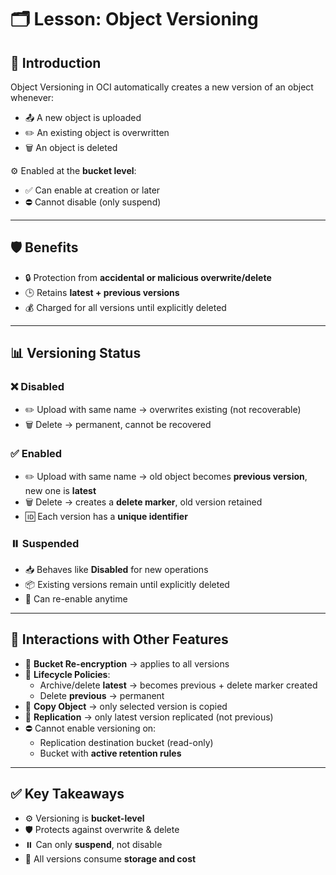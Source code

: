 # 🗂️ Lesson: Object Versioning

## 🚀 Introduction
Object Versioning in OCI automatically creates a new version of an object whenever:  
- 📤 A new object is uploaded  
- ✏️ An existing object is overwritten  
- 🗑️ An object is deleted  

⚙️ Enabled at the **bucket level**:  
- ✅ Can enable at creation or later  
- ⛔ Cannot disable (only suspend)  

---

## 🛡️ Benefits
- 🔒 Protection from **accidental or malicious overwrite/delete**  
- 🕒 Retains **latest + previous versions**  
- 💰 Charged for all versions until explicitly deleted  

---

## 📊 Versioning Status

### ❌ Disabled
- ✏️ Upload with same name → overwrites existing (not recoverable)  
- 🗑️ Delete → permanent, cannot be recovered  

### ✅ Enabled
- ✏️ Upload with same name → old object becomes **previous version**, new one is **latest**  
- 🗑️ Delete → creates a **delete marker**, old version retained  
- 🆔 Each version has a **unique identifier**  

### ⏸️ Suspended
- 📥 Behaves like **Disabled** for new operations  
- 📦 Existing versions remain until explicitly deleted  
- 🔄 Can re-enable anytime  

---

## 🔗 Interactions with Other Features
- 🔐 **Bucket Re-encryption** → applies to all versions  
- 📜 **Lifecycle Policies**:  
  - Archive/delete **latest** → becomes previous + delete marker created  
  - Delete **previous** → permanent  
- 📑 **Copy Object** → only selected version is copied  
- 🔄 **Replication** → only latest version replicated (not previous)  
- ⛔ Cannot enable versioning on:  
  - Replication destination bucket (read-only)  
  - Bucket with **active retention rules**  

---

## ✅ Key Takeaways
- ⚙️ Versioning is **bucket-level**  
- 🛡️ Protects against overwrite & delete  
- ⏸️ Can only **suspend**, not disable  
- 💾 All versions consume **storage and cost**  
